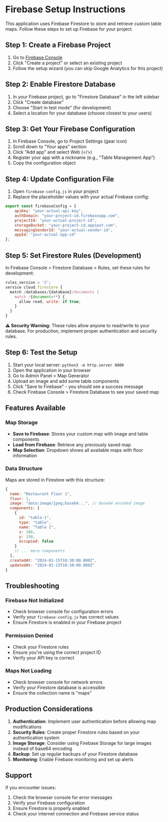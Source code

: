 # Firebase Setup Instructions

This application uses Firebase Firestore to store and retrieve custom table maps. Follow these steps to set up Firebase for your project.

## Step 1: Create a Firebase Project

1. Go to [Firebase Console](https://console.firebase.google.com/)
2. Click "Create a project" or select an existing project
3. Follow the setup wizard (you can skip Google Analytics for this project)

## Step 2: Enable Firestore Database

1. In your Firebase project, go to "Firestore Database" in the left sidebar
2. Click "Create database"
3. Choose "Start in test mode" (for development)
4. Select a location for your database (choose closest to your users)

## Step 3: Get Your Firebase Configuration

1. In Firebase Console, go to Project Settings (gear icon)
2. Scroll down to "Your apps" section
3. Click "Add app" and select Web (</>)
4. Register your app with a nickname (e.g., "Table Management App")
5. Copy the configuration object

## Step 4: Update Configuration File

1. Open `firebase-config.js` in your project
2. Replace the placeholder values with your actual Firebase config:

```javascript
export const firebaseConfig = {
    apiKey: "your-actual-api-key",
    authDomain: "your-project-id.firebaseapp.com",
    projectId: "your-actual-project-id",
    storageBucket: "your-project-id.appspot.com",
    messagingSenderId: "your-actual-sender-id",
    appId: "your-actual-app-id"
};
```

## Step 5: Set Firestore Rules (Development)

In Firebase Console > Firestore Database > Rules, set these rules for development:

```javascript
rules_version = '2';
service cloud.firestore {
  match /databases/{database}/documents {
    match /{document=**} {
      allow read, write: if true;
    }
  }
}
```

**⚠️ Security Warning:** These rules allow anyone to read/write to your database. For production, implement proper authentication and security rules.

## Step 6: Test the Setup

1. Start your local server: `python3 -m http.server 8000`
2. Open the application in your browser
3. Go to Admin Panel > Map Generator
4. Upload an image and add some table components
5. Click "Save to Firebase" - you should see a success message
6. Check Firebase Console > Firestore Database to see your saved map

## Features Available

### Map Storage
- **Save to Firebase**: Stores your custom map with image and table components
- **Load from Firebase**: Retrieve any previously saved map
- **Map Selection**: Dropdown shows all available maps with floor information

### Data Structure
Maps are stored in Firestore with this structure:
```javascript
{
  name: "Restaurant Floor 1",
  floor: 1,
  image: "data:image/jpeg;base64...", // Base64 encoded image
  components: [
    {
      id: "table-1",
      type: "table",
      name: "Table 1",
      x: 100,
      y: 150,
      occupied: false
    }
    // ... more components
  ],
  createdAt: "2024-01-15T10:30:00.000Z",
  updatedAt: "2024-01-15T10:30:00.000Z"
}
```

## Troubleshooting

### Firebase Not Initialized
- Check browser console for configuration errors
- Verify your `firebase-config.js` has correct values
- Ensure Firestore is enabled in your Firebase project

### Permission Denied
- Check your Firestore rules
- Ensure you're using the correct project ID
- Verify your API key is correct

### Maps Not Loading
- Check browser console for network errors
- Verify your Firestore database is accessible
- Ensure the collection name is "maps"

## Production Considerations

1. **Authentication**: Implement user authentication before allowing map modifications
2. **Security Rules**: Create proper Firestore rules based on your authentication system
3. **Image Storage**: Consider using Firebase Storage for large images instead of base64 encoding
4. **Backup**: Set up regular backups of your Firestore database
5. **Monitoring**: Enable Firebase monitoring and set up alerts

## Support

If you encounter issues:
1. Check the browser console for error messages
2. Verify your Firebase configuration
3. Ensure Firestore is properly enabled
4. Check your internet connection and Firebase service status
